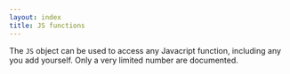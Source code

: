 ```yaml
---
layout: index
title: JS functions
---
```


The `JS` object can be used to access any Javacript function, including any you add yourself. Only a very limited number are documented.
